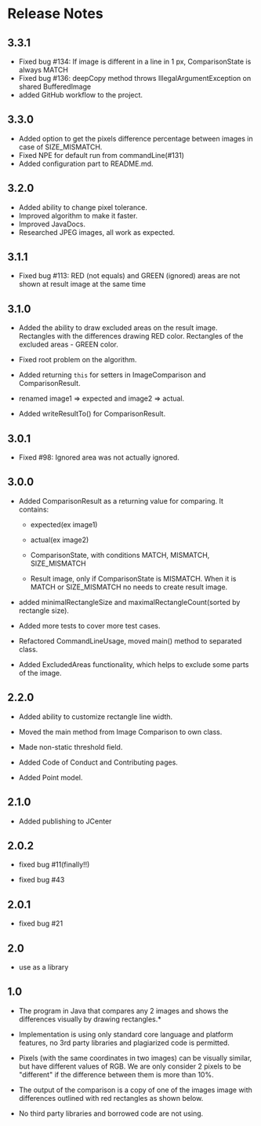 # Release Notes
## 3.3.1
*   Fixed bug #134: If image is different in a line in 1 px, ComparisonState is always MATCH
*   Fixed bug #136: deepCopy method throws IllegalArgumentException on shared BufferedImage
*   added GitHub workflow to the project.

## 3.3.0
*   Added option to get the pixels difference percentage between images in case of SIZE_MISMATCH.
*   Fixed NPE for default run from commandLine(#131)
*   Added configuration part to README.md.
## 3.2.0
*   Added ability to change pixel tolerance.
*   Improved algorithm to make it faster.
*   Improved JavaDocs.
*   Researched JPEG images, all work as expected. 

## 3.1.1 
*   Fixed bug #113: RED (not equals) and GREEN (ignored) areas are not shown at result image at the same time

## 3.1.0
*   Added the ability to draw excluded areas on the result image. Rectangles with the differences drawing RED color.
    Rectangles of the excluded areas - GREEN color.

*   Fixed root problem on the algorithm.

*   Added returning `this` for setters in ImageComparison and ComparisonResult.

*   renamed image1 => expected and image2 => actual.

*   Added writeResultTo() for ComparisonResult.

## 3.0.1
*   Fixed #98: Ignored area was not actually ignored.

## 3.0.0
*   Added ComparisonResult as a returning value for comparing. It contains:
    
    *   expected(ex image1)
    
    *   actual(ex image2)
    
    *   ComparisonState, with conditions MATCH, MISMATCH, SIZE_MISMATCH
    
    *   Result image, only if ComparisonState is MISMATCH. When it is MATCH or SIZE_MISMATCH no needs to create result image.
    
*   added minimalRectangleSize and maximalRectangleCount(sorted by rectangle size).

*   Added more tests to cover more test cases.

*   Refactored CommandLineUsage, moved main() method to separated class.

*   Added ExcludedAreas functionality, which helps to exclude some parts of the image.

## 2.2.0
*   Added ability to customize rectangle line width.

*   Moved the main method from Image Comparison to own class.

*   Made non-static threshold field.

*   Added Code of Conduct and Contributing pages.

*   Added Point model.

## 2.1.0
*   Added publishing to JCenter

## 2.0.2
*   fixed bug #11(finally!!)

*   fixed bug #43

## 2.0.1 
*   fixed bug #21

## 2.0
*   use as a library 

## 1.0
*   The program in Java that compares any 2 images and shows the differences visually by drawing rectangles.*

*   Implementation is using only standard core language and platform features, no 3rd party libraries and plagiarized code is permitted.

*   Pixels (with the same coordinates in two images) can be visually similar, but have
different values of RGB. We are only consider 2 pixels to be "different" if the
difference between them is more than 10%.

*   The output of the comparison is a copy of one of the images image with
differences outlined with red rectangles as shown below.

*   No third party libraries and borrowed code are not using.
